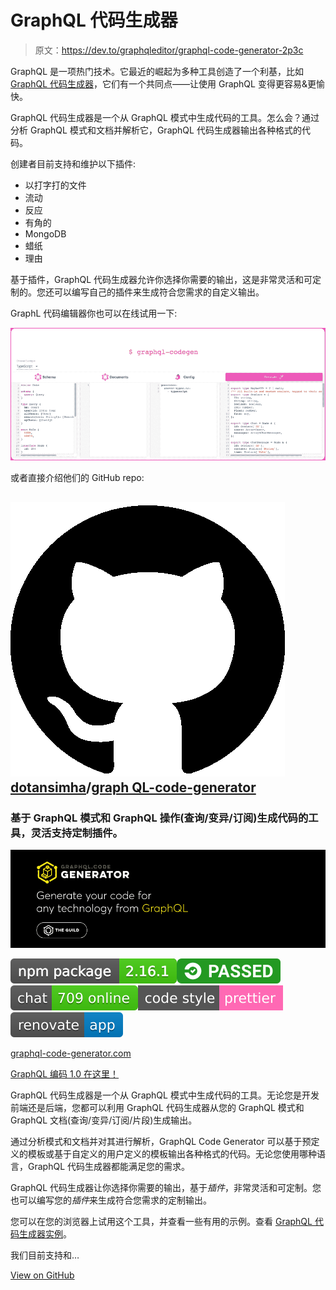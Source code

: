 # GraphQL 代码生成器

> 原文：<https://dev.to/graphqleditor/graphql-code-generator-2p3c>

GraphQL 是一项热门技术。它最近的崛起为多种工具创造了一个利基，比如 [GraphQL 代码生成器](https://graphql-code-generator.com/)，它们有一个共同点——让使用 GraphQL 变得更容易&更愉快。

GraphQL 代码生成器是一个从 GraphQL 模式中生成代码的工具。怎么会？通过分析 GraphQL 模式和文档并解析它，GraphQL 代码生成器输出各种格式的代码。

创建者目前支持和维护以下插件:

*   以打字打的文件
*   流动
*   反应
*   有角的
*   MongoDB
*   蜡纸
*   理由

基于插件，GraphQL 代码生成器允许你选择你需要的输出，这是非常灵活和可定制的。您还可以编写自己的插件来生成符合您需求的自定义输出。

GraphL 代码编辑器你也可以在线试用一下:

[![GraphQL Code Generator](img/b232b0edbb49a08cc45b5376c8e06b2d.png)](https://graphql-code-generator.com/#live-demo)

或者直接介绍他们的 GitHub repo:

## ![GitHub logo](img/a73f630113876d78cff79f59c2125b24.png)[dotansimha](https://github.com/dotansimha)/[graph QL-code-generator](https://github.com/dotansimha/graphql-code-generator)

### 基于 GraphQL 模式和 GraphQL 操作(查询/变异/订阅)生成代码的工具，灵活支持定制插件。

<article class="markdown-body entry-content container-lg" itemprop="text">

[![CodeGen](img/5faed2d2cff5809d8642caad2cddefa5.png)](https://graphql-code-generator.com)

[![npm version](img/3de75ef20c4b02f53f1bf0be2b6c13f0.png)](https://badge.fury.io/js/%40graphql-codegen%2Fcli)[![CircleCI](img/4c92b7e56a2f4e4bfbca2053ca583e72.png)](https://circleci.com/gh/dotansimha/graphql-code-generator/tree/master)[![Discord Chat](img/4d4c7bece0f349e17ee1084df3a9094d.png)](https://discord.gg/xud7bH9)[![code style: prettier](img/d9e4d54c4df36b5be49b1a1209acdffa.png)](https://github.com/prettier/prettier)[![renovate-app badge](img/fb9565e3f2642c35fa315049c444dadc.png)](https://renovateapp.com/)

[graphql-code-generator.com](https://graphql-code-generator.com)

[GraphQL 编码 1.0 在这里！](https://graphql-code-generator.com/docs/migration/from-0-18)

GraphQL 代码生成器是一个从 GraphQL 模式中生成代码的工具。无论您是开发前端还是后端，您都可以利用 GraphQL 代码生成器从您的 GraphQL 模式和 GraphQL 文档(查询/变异/订阅/片段)生成输出。

通过分析模式和文档并对其进行解析，GraphQL Code Generator 可以基于预定义的模板或基于自定义的用户定义的模板输出各种格式的代码。无论您使用哪种语言，GraphQL 代码生成器都能满足您的需求。

GraphQL 代码生成器让你选择你需要的输出，基于*插件*，非常灵活和可定制。您也可以编写您的*插件*来生成符合您需求的定制输出。

您可以在您的浏览器上试用这个工具，并查看一些有用的示例。查看 [GraphQL 代码生成器实例](https://graphql-code-generator.com/#live-demo)。

我们目前支持和…

</article>

[View on GitHub](https://github.com/dotansimha/graphql-code-generator)
